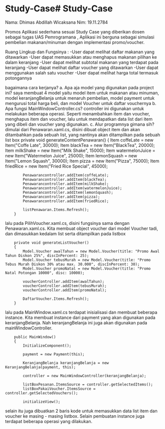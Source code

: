 # Study-Case# Study-Case
Nama: Dhimas Abdillah Wicaksana
Nim: 19.11.2784



Promos
Aplikasi sederhana sesuai Study Case yang diberikan dosen sebagai tugas UAS Pemrogramana , Aplikasi ini berguna sebagai simulasi pembelian makanan/minuman dengan implementasi promo/voucher.

Ruang Lingkup dan Fungsinya :
-User dapat melihat daftar makanan yang ditawarkan
-User dapat memasukkan atau menghapus makanan pilihan ke dalam keranjang
-User dapat melihat subtotal makanan yang terdapat pada keranjang
-User dapat melihat daftar voucher yang ditawarkan
-User dapat menggunakan salah satu voucher
-User dapat melihat harga total termasuk potongannya

bagaimana cara kerjanya?
a. Apa aja model yang digunakan pada project ini?
   saya membuat 4 model yaitu model item untuk makanan atau minuman, model keranjangBelanja untuk menaruh pembelian, model payment untuk mengurusi total harga beli, dan model      Voucher untuk daftar vouchernya
b. Apa fungsi MainWindowController.cs? controller ini digunakan untuk melakukan beberapa operasi. Seperti menambahkan item dan voucher, menghapus item dan voucher, lalu untuk      mendapatkan data list dari item yang dibeli dan voucher yang digunakan.
c. Alur programnya gimana sih? dimulai dari Penawaran.xaml.cs, disini dibuat object item dan akan ditambahkan pada sebuah list, yang nantinya akan ditampilkan pada sebuah list      box
        private void generateContentPenawaran()
        {
            Item coffeLate = new Item("Coffe Late", 30000);
            Item blackTea = new Item("BlackTea", 20000);
            Item milkShake = new Item("Milk Shake", 15000);
            Item watermelonJuice = new Item("Watermelon Juice", 25000);
            Item lemonSquash = new Item("Lemon Squash", 30000);
            Item pizza = new Item("Pizza", 75000);
            Item friedRice = new Item("Fried Rice Special", 45000);

            Penawarancontroller.addItem(coffeLate);
            Penawarancontroller.addItem(blackTea);
            Penawarancontroller.addItem(milkShake);
            Penawarancontroller.addItem(watermelonJuice);
            Penawarancontroller.addItem(lemonSquash);
            Penawarancontroller.addItem(pizza);
            Penawarancontroller.addItem(friedRice);

            listPenawaran.Items.Refresh();
        }

lalu pada PilihVoucher.xaml.cs, disini fungsinya sama dengan Penawaran.xaml.cs. Kita membuat object voucher dari model Voucher tadi, dan dimasukkan kedalam list serta ditampilkan pada listbox

        private void generateListVoucher()
        {
            Model.Voucher awalTahun = new Model.Voucher(title: "Promo Awal Tahun Diskon 25%", discInPercent: 25);
            Model.Voucher tebusMurah = new Model.Voucher(title: "Promo Tebus Murah Diskon 30% atau max. 30.000", discInPercent: 30);
            Model.Voucher promoNatal = new Model.Voucher(title: "Promo Natal Potongan 10000", disc: 10000);

            voucherController.addItem(awalTahun);
            voucherController.addItem(tebusMurah);
            voucherController.addItem(promoNatal);

            DaftarVoucher.Items.Refresh();
        }

lalu pada MainWindow.xaml.cs terdapat inisialisasi dan membuat beberapa instance. Kita membuat instance dari payment yang akan digunakan pada keranjangBelanja. Nah keranjangBelanja ini juga akan digunakan pada mainWindowController.

        public MainWindow()
        {
            InitializeComponent();

            payment = new Payment(this);

            KeranjangBelanja keranjangBelanja = new KeranjangBelanja(payment, this);

            controller = new MainWindowController(keranjangBelanja);

            listBoxPesanan.ItemsSource = controller.getSelectedItems();
            listBoxPakaiVoucher.ItemsSource = controller.getSelectedVouchers();

            initializeView();
selain itu juga dibuatkan 2 baris kode untuk memasukkan data list item dan voucher ke masing - masing listbox. Selain pembuatan instance juga terdapat beberapa operasi yang dilakukan.
